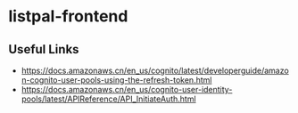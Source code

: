 # listpal-frontend

## Useful Links
* https://docs.amazonaws.cn/en_us/cognito/latest/developerguide/amazon-cognito-user-pools-using-the-refresh-token.html
* https://docs.amazonaws.cn/en_us/cognito-user-identity-pools/latest/APIReference/API_InitiateAuth.html